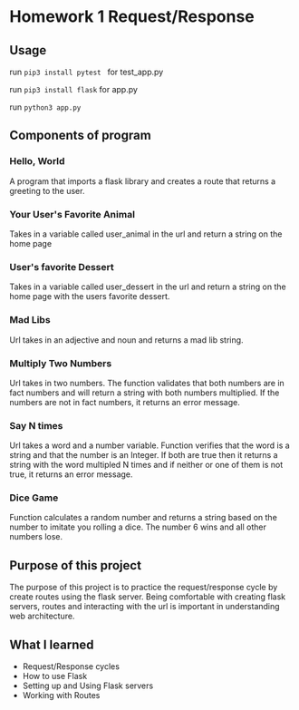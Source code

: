 # Homework 1 Request/Response

## Usage

run `pip3 install pytest ` for test_app.py

run `pip3 install flask` for app.py

run `python3 app.py`

## Components of program
### Hello, World
A program that imports a flask library and creates a route that returns a greeting to the user.

### Your User's Favorite Animal
Takes in a variable called user_animal in the url and return a string on the home page

### User's favorite Dessert
Takes in a variable called user_dessert in the url and return a string on the home page with the users favorite dessert.

### Mad Libs
Url takes in an adjective and noun and returns a mad lib string.

### Multiply Two Numbers
Url takes in two numbers. The function validates that both numbers are in fact numbers and will return a string with both numbers multiplied. If the numbers are not in fact numbers, it returns an error message.

### Say N times
Url takes a word and a number variable. Function verifies that the word is a string and that the number is an Integer. If both are true then it returns a string with the word multipled N times and if neither or one of them is not true, it returns an error message.

### Dice Game
Function calculates a random number and returns a string based on the number to imitate you rolling a dice. The number 6 wins and all other numbers lose. 

## Purpose of this project
The purpose of this project is to practice the request/response cycle by create routes using the flask server. Being comfortable with creating flask servers, routes and interacting with the url is important in understanding web architecture. 


## What I learned
- Request/Response cycles
- How to use Flask
- Setting up and Using Flask servers
- Working with Routes

